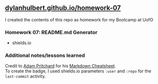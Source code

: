 ## [dylanhulbert.github.io/homework-07](https://dylanhulbert.github.io/homework-07)
I created the contents of this repo as homework for my Bootcamp at UofO
### Homework 07: README.md Generator
* shields.io
### Additional notes/lessons learned
Credit to [Adam Pritchard](https://github.com/adam-p) for his [Markdown Cheatsheet](https://github.com/adam-p/markdown-here/wiki/Markdown-Cheatsheet).
<br/>To create the badge, I used shields.io parameters `:user` and `:repo` for the `last-commit` activity.